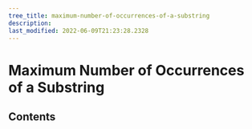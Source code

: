 ```yaml
---
tree_title: maximum-number-of-occurrences-of-a-substring
description: 
last_modified: 2022-06-09T21:23:28.2328
---
```


# Maximum Number of Occurrences of a Substring

## Contents
